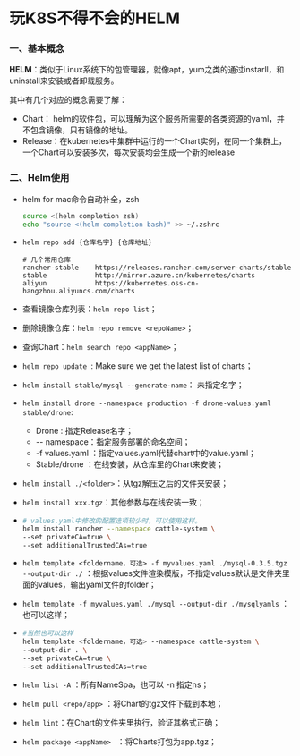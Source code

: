 # 玩K8S不得不会的HELM

### 一、基本概念

**HELM**：类似于Linux系统下的包管理器，就像apt，yum之类的通过instarll，和uninstall来安装或者卸载服务。

其中有几个对应的概念需要了解：

- Chart： helm的软件包，可以理解为这个服务所需要的各类资源的yaml，并不包含镜像，只有镜像的地址。
- Release：在kubernetes中集群中运行的一个Chart实例，在同一个集群上，一个Chart可以安装多次，每次安装均会生成一个新的release

### 二、Helm使用

- helm for mac命令自动补全，zsh

  ```bash
  source <(helm completion zsh)
  echo "source <(helm completion bash)" >> ~/.zshrc
  ```

- ```
  helm repo add {仓库名字} {仓库地址}
  ```

  ```
  # 几个常用仓库
  rancher-stable	https://releases.rancher.com/server-charts/stable
  stable        	http://mirror.azure.cn/kubernetes/charts
  aliyun        	https://kubernetes.oss-cn-hangzhou.aliyuncs.com/charts
  ```

- 查看镜像仓库列表：`helm repo list`；

- 删除镜像仓库：`helm repo remove <repoName>`；

- 查询Chart：`helm search repo <appName>`；

- `helm repo update `:  Make sure we get the latest list of charts；

- `helm install stable/mysql --generate-name`： 未指定名字；

- `helm install drone --namespace production -f drone-values.yaml stable/drone`: 
  
  - Drone : 指定Release名字；
  - -- namespace：指定服务部署的命名空间；
  - -f values.yaml ：指定values.yaml代替chart中的value.yaml；
  - Stable/drone ：在线安装，从仓库里的Chart来安装；
  
- `helm install ./<folder>`：从tgz解压之后的文件夹安装；

- `helm install xxx.tgz`：其他参数与在线安装一致；

- ```bash
  # values.yaml中修改的配置选项较少时，可以使用这样。
  helm install rancher --namespace cattle-system \ 
  --set privateCA=true \ 
  --set additionalTrustedCAs=true
  ```

- `helm template <foldername，可选> -f myvalues.yaml ./mysql-0.3.5.tgz --output-dir ./` ：根据values文件渲染模版，不指定values默认是文件夹里面的values，输出yaml文件的folder；

- `helm template -f myvalues.yaml ./mysql --output-dir ./mysqlyamls` ：也可以这样；

- ```bash
  #当然也可以这样
  helm template <foldername，可选> --namespace cattle-system \
  --output-dir . \ 
  --set privateCA=true \ 
  --set additionalTrustedCAs=true
  ```

- `helm list -A` ：所有NameSpa，也可以 -n 指定ns；

- `helm pull <repo/app>` ：将Chart的tgz文件下载到本地；

- `helm lint`：在Chart的文件夹里执行，验证其格式正确；

- `helm package <appName> ` ：将Charts打包为app.tgz；

